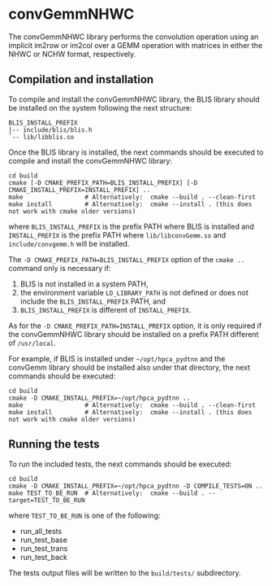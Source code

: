 convGemmNHWC
============

The convGemmNHWC library performs the convolution operation using an implicit im2row or im2col over a GEMM operation
with matrices in either the NHWC or NCHW format, respectively.


Compilation and installation
----------------------------

To compile and install the convGemmNHWC library, the BLIS library should be installed on the system following the next
structure:

    BLIS_INSTALL_PREFIX
    |-- include/blis/blis.h
    `-- lib/libblis.so

Once the BLIS library is installed, the next commands should be executed to compile and install the convGemmNHWC
library:

```shell
cd build
cmake [-D CMAKE_PREFIX_PATH=BLIS_INSTALL_PREFIX] [-D CMAKE_INSTALL_PREFIX=INSTALL_PREFIX] ..
make                 # Alternatively:  cmake --build . --clean-first
make install         # Alternatively:  cmake --install . (this does not work with cmake older versions)
```

where ``BLIS_INSTALL_PREFIX`` is the prefix PATH where BLIS is installed and ``INSTALL_PREFIX`` is the prefix PATH
where ``lib/libconvGemm.so`` and ``include/convgemm.h`` will be installed.

The ``-D CMAKE_PREFIX_PATH=BLIS_INSTALL_PREFIX`` option of the ``cmake ..`` command only is necessary if:

1. BLIS is not installed in a system PATH,
2. the environment variable ``LD_LIBRARY_PATH`` is not defined or does not include the ``BLIS_INSTALL_PREFIX`` PATH, and
3. ``BLIS_INSTALL_PREFIX`` is different of ``INSTALL_PREFIX``.

As for the ``-D CMAKE_PREFIX_PATH=INSTALL_PREFIX`` option, it is only required if the convGemmNHWC library should be
installed on a prefix PATH different of ``/usr/local``.

For example, if BLIS is installed under ``~/opt/hpca_pydtnn`` and the convGemm library should be installed also under
that directory, the next commands should be executed:

```shell
cd build
cmake -D CMAKE_INSTALL_PREFIX=~/opt/hpca_pydtnn ..
make                 # Alternatively:  cmake --build . --clean-first
make install         # Alternatively:  cmake --install . (this does not work with cmake older versions)
```


Running the tests
-----------------

To run the included tests, the next commands should be executed: 
```shell
cd build
cmake -D CMAKE_INSTALL_PREFIX=~/opt/hpca_pydtnn -D COMPILE_TESTS=ON ..
make TEST_TO_BE_RUN  # Alternatively:  cmake --build . --target=TEST_TO_BE_RUN
```

where ``TEST_TO_BE_RUN`` is one of the following:
* run_all_tests
* run_test_base
* run_test_trans
* run_test_back

The tests output files will be written to the ``build/tests/`` subdirectory.
